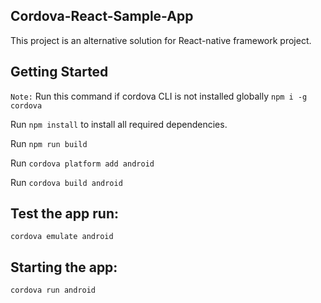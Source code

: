 ## Cordova-React-Sample-App

This project is an alternative solution for React-native framework project.

## Getting Started

`Note:` Run this  command if cordova CLI is not installed globally `npm i -g cordova`

Run `npm install` to install all required dependencies.

Run `npm run build`

Run `cordova platform add android`

Run `cordova build android`


## Test the app run:
```
cordova emulate android
```

## Starting the app:

```
cordova run android
```

